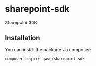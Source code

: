 # sharepoint-sdk
Sharepoint SDK 

## Installation

You can install the package via composer:

``` bash
composer require gwsn/sharepoint-sdk
```
